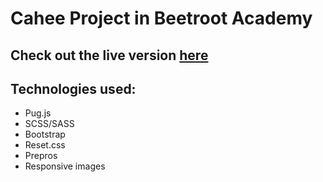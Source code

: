 # Cahee Project in Beetroot Academy

## Check out the live version [here](https://soulmate13.github.io/cahee/dist/index.html "Cahee")


## Technologies used:
  * Pug.js
  * SCSS/SASS
  * Bootstrap
  * Reset.css
  * Prepros
  * Responsive images